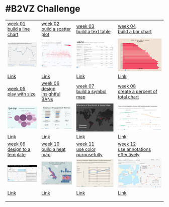 # #B2VZ Challenge

|                                                                                                                                                                                                                                          |                                                                                                                                                                                                                                                |                                                                                                                                                                                                                                                  |                                                                                                                                                                                                                                                                           |
|------------------|-------------------|------------------|------------------|
| [week 01<br>build a line chart](https://data.world/back2vizbasics/2024week-1-build-a-line-chart)                                                                                                                                         | [week 02<br>build a scatter plot](https://data.world/back2vizbasics/2024week-2-build-a-scatter-plot)                                                                                                                                           | [week 03<br>build a text table](https://data.world/back2vizbasics/2024week-3-build-a-text-table)                                                                                                                                                 | [week 04<br>build a bar chart](https://data.world/back2vizbasics/2024week-4-build-a-bar-chart)                                                                                                                                                                            |
| ![](week_01/2024_01.png "week 1")                                                                                                                                                                                                        | ![](week_02/2024_02.png "week 2")                                                                                                                                                                                                              | ![](week_03/2024_03.png "week 3")                                                                                                                                                                                                                | ![](week_04/2024_04.png "week 4")                                                                                                                                                                                                                                         |
| [Link](https://public.tableau.com/app/profile/sp1158/viz/B2VB2024_week_01/Dashboard1)                                                                                                                                                    | [Link](https://public.tableau.com/app/profile/sp1158/viz/2024_week_02/Dashboard1)                                                                                                                                                              | [Link](https://public.tableau.com/app/profile/sp1158/viz/2024_week_03/Dashboard1)                                                                                                                                                                | [Link](https://public.tableau.com/app/profile/sp1158/viz/2024_04/Dashboard1)                                                                                                                                                                                              |
| [week 05<br>play with size](https://data.world/back2vizbasics/2024week-5-play-with-size)                                                                                                                                                 | [week 06](https://data.world/back2vizbasics/2024week-6-design-insightful-bans)[<br>](https://data.world/back2vizbasics/2024week-5-play-with-size)[design insightful BANs](https://data.world/back2vizbasics/2024week-6-design-insightful-bans) | [week 07](https://data.world/back2vizbasics/2024week-7-build-a-symbol-map)[<br>](https://data.world/back2vizbasics/2024week-5-play-with-size)[build a symbol map](https://data.world/back2vizbasics/2024week-7-build-a-symbol-map)               | [week 08](https://data.world/back2vizbasics/2024week-8-create-a-percent-of-total-chart)[<br>](https://data.world/back2vizbasics/2024week-5-play-with-size)[create a percent of total chart](https://data.world/back2vizbasics/2024week-8-create-a-percent-of-total-chart) |
| ![](week_05/2024_05.png "week 5")                                                                                                                                                                                                        | ![](week_06/2024_06.png "week 06")                                                                                                                                                                                                             | ![](week_07/2024_07.png "week 07")                                                                                                                                                                                                               | ![](week_08/2024_08.png "week 08")                                                                                                                                                                                                                                        |
| [Link](https://public.tableau.com/app/profile/sp1158/viz/B2VB2024week05/Dashboard1)                                                                                                                                                      | [Link](https://public.tableau.com/app/profile/sp1158/viz/B2VB2024week06/Dashboard1)                                                                                                                                                            | [Link](https://public.tableau.com/app/profile/sp1158/viz/B2VB2024week07/Dashboard1)                                                                                                                                                              | [Link](https://public.tableau.com/app/profile/sp1158/viz/B2VB2024week08/Dashboard1)                                                                                                                                                                                       |
| [week 09](https://data.world/back2vizbasics/2024week-9-design-to-a-template)[<br>](https://data.world/back2vizbasics/2024week-5-play-with-size)[design to a template](https://data.world/back2vizbasics/2024week-9-design-to-a-template) | [week 10](https://data.world/back2vizbasics/2024week-10-build-a-heatmap)[<br>](https://data.world/back2vizbasics/2024week-5-play-with-size)[build a heat map](https://data.world/back2vizbasics/2024week-10-build-a-heatmap)                   | [week 11](https://data.world/back2vizbasics/2024week-11-use-color-purposefully)[<br>](https://data.world/back2vizbasics/2024week-5-play-with-size)[use color purposefully](https://data.world/back2vizbasics/2024week-11-use-color-purposefully) | [week 12](https://data.world/back2vizbasics/2024week-12)[<br>](https://data.world/back2vizbasics/2024week-5-play-with-size)[use annotations effectively](https://data.world/back2vizbasics/2024week-12)                                                                   |
| ![](week_09/2024_09.png "week 09")                                                                                                                                                                                                       | ![](week_10/2024_10.png "week 10")                                                                                                                                                                                                             | ![](week_11/2024_11.png "week 11")                                                                                                                                                                                                               | ![](week_12/2024_12.png "week 12")                                                                                                                                                                                                                                        |
| [Link](https://public.tableau.com/app/profile/sp1158/viz/B2VB2024week09/GreyscaleYouDraftIt)                                                                                                                                             | [Link](https://public.tableau.com/app/profile/sp1158/viz/B2VB2024week10/Dashboard1)                                                                                                                                                            | [Link](https://public.tableau.com/app/profile/sp1158/viz/B2VB2024week11/Dashboard1)                                                                                                                                                              | [Link](https://public.tableau.com/app/profile/sp1158/viz/B2VB2024week12/Dashboard1)                                                                                                                                                                                       |
|                                                                                                                                                                                                                                          |                                                                                                                                                                                                                                                |                                                                                                                                                                                                                                                  |                                                                                                                                                                                                                                                                           |
|                                                                                                                                                                                                                                          |                                                                                                                                                                                                                                                |                                                                                                                                                                                                                                                  |                                                                                                                                                                                                                                                                           |
|                                                                                                                                                                                                                                          |                                                                                                                                                                                                                                                |                                                                                                                                                                                                                                                  |                                                                                                                                                                                                                                                                           |
